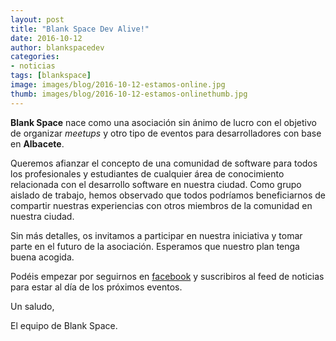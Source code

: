 ```yaml
---
layout: post
title: "Blank Space Dev Alive!"
date: 2016-10-12
author: blankspacedev
categories:
- noticias
tags: [blankspace]
image: images/blog/2016-10-12-estamos-online.jpg
thumb: images/blog/2016-10-12-estamos-onlinethumb.jpg
---
```


**Blank Space** nace como una asociación sin ánimo de lucro con el objetivo de
organizar *meetups* y otro tipo de eventos para desarrolladores con
base en **Albacete**.

Queremos afianzar el concepto de una comunidad de software para todos los profesionales
y estudiantes de cualquier área de conocimiento relacionada con el desarrollo software
en nuestra ciudad. Como grupo aislado de trabajo, hemos observado que todos podríamos
beneficiarnos de compartir nuestras experiencias con otros miembros de la comunidad
en nuestra ciudad.

Sin más detalles, os invitamos a participar en nuestra iniciativa y tomar parte en el
futuro de la asociación. Esperamos que nuestro plan tenga buena acogida.

Podéis empezar por seguirnos en [facebook](http://facebook.com/blankspacedev) y suscribiros al feed de
noticias para estar al día de los próximos eventos.

Un saludo,

El equipo de Blank Space.
